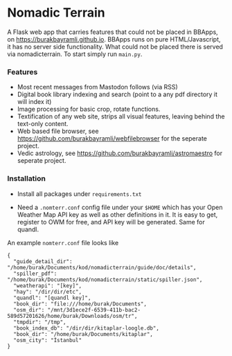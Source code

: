 # Nomadic Terrain

A Flask web app that carries features that could not be placed in
BBApps, on https://burakbayramli.github.io. BBApps runs on pure
HTML/Javascript, it has no server side functionality. What could not
be placed there is served via nomadicterrain. To start simply run
`main.py`.

### Features

* Most recent messages from Mastodon follows (via RSS)
* Digital book library indexing and search (point to a any pdf directory it will index it)
* Image processing for basic crop, rotate functions.
* Textification of any web site, strips all visual features, leaving behind the
  text-only content.
* Web based file browser, see https://github.com/burakbayramli/webfilebrowser for
  the seperate project.
* Vedic astrology, see https://github.com/burakbayramli/astromaestro for seperate project.

### Installation

- Install all packages under `requirements.txt`

- Need a `.nomterr.conf` config file under your `$HOME` which has your
  Open Weather Map API key as well as other definitions in it.  It is
  easy to get, register to OWM for free, and API key will be
  generated. Same for quandl.

An example `nomterr.conf` file looks like

```
{
  "guide_detail_dir": "/home/burak/Documents/kod/nomadicterrain/guide/doc/details",
  "spiller_pdf": "/home/burak/Documents/kod/nomadicterrain/static/spiller.json",
  "weatherapi": "[key]",
  "hay": "/dir/dir/etc",
  "quandl": "[quandl key]",
  "book_dir": "file:///home/burak/Documents",
  "osm_dir": "/mnt/3d1ece2f-6539-411b-bac2-589d57201626/home/burak/Downloads/osm/tr",
  "tmpdir": "/tmp",
  "book_index_db": "/dir/dir/kitaplar-loogle.db",
  "book_dir": "/home/burak/Documents/kitaplar",
  "osm_city": "İstanbul"
}
```

